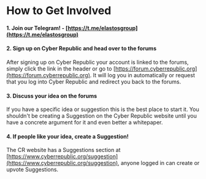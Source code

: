 
# How to Get Involved

#### 1. Join our Telegram! -&nbsp;[https://t.me/elastosgroup](https://t.me/elastosgroup)



#### 2. Sign up on Cyber Republic and head over to the forums

After signing up on Cyber Republic your account is linked to the forums, simply click the link in the header or
go to [https://forum.cyberrepublic.org](https://forum.cyberrepublic.org). It will log you in automatically or
request that you log into Cyber Republic and redirect you back to the forums.

#### 3. Discuss your idea on the forums

If you have a specific idea or suggestion this is the best place to start it. You shouldn't be creating a Suggestion
on the Cyber Republic website until you have a concrete argument for it and even better a whitepaper.

#### 4. If people like your idea, create a Suggestion!

The CR website has a Suggestions section at [https://www.cyberrepublic.org/suggestion](https://www.cyberrepublic.org/suggestion),
anyone logged in can create or upvote Suggestions.

